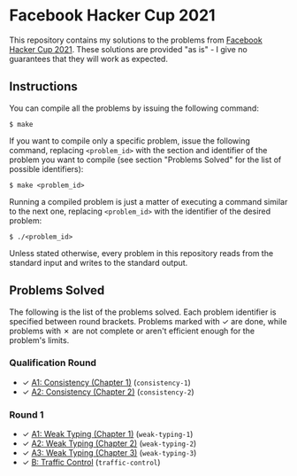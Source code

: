 # Facebook Hacker Cup 2021

This repository contains my solutions to the problems from [Facebook Hacker Cup 2021][1]. These solutions are provided "as is" - I give no guarantees that they will work as expected.

## Instructions

You can compile all the problems by issuing the following command:

    $ make

If you want to compile only a specific problem, issue the following command, replacing `<problem_id>` with the section and identifier of the problem you want to compile (see section "Problems Solved" for the list of possible identifiers):

    $ make <problem_id>

Running a compiled problem is just a matter of executing a command similar to the next one, replacing `<problem_id>` with the identifier of the desired problem:

    $ ./<problem_id>

Unless stated otherwise, every problem in this repository reads from the standard input and writes to the standard output.

## Problems Solved

The following is the list of the problems solved. Each problem identifier is specified between round brackets. Problems marked with ✓ are done, while problems with ✗ are not complete or aren't efficient enough for the problem's limits.

### Qualification Round

* ✓ [A1: Consistency (Chapter 1)][qualA1] (`consistency-1`)
* ✓ [A2: Consistency (Chapter 2)][qualA2] (`consistency-2`)

### Round 1

* ✓ [A1: Weak Typing (Chapter 1)][round1A1] (`weak-typing-1`)
* ✓ [A2: Weak Typing (Chapter 2)][round1A2] (`weak-typing-2`)
* ✓ [A3: Weak Typing (Chapter 3)][round1A3] (`weak-typing-3`)
* ✓ [B: Traffic Control][round1B] (`traffic-control`)

[1]: https://www.facebook.com/codingcompetitions/hacker-cup
[qualA1]: https://www.facebook.com/codingcompetitions/hacker-cup/2021/qualification-round/problems/A1
[qualA2]: https://www.facebook.com/codingcompetitions/hacker-cup/2021/qualification-round/problems/A2
[round1A1]: https://www.facebook.com/codingcompetitions/hacker-cup/2021/round-1/problems/A1
[round1A2]: https://www.facebook.com/codingcompetitions/hacker-cup/2021/round-1/problems/A2
[round1A3]: https://www.facebook.com/codingcompetitions/hacker-cup/2021/round-1/problems/A3
[round1B]: https://www.facebook.com/codingcompetitions/hacker-cup/2021/round-1/problems/B
